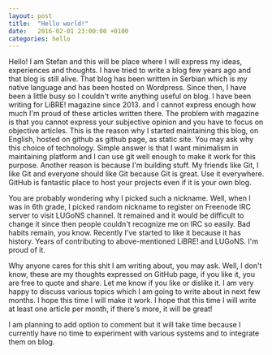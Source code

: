 ```yaml
---
layout: post
title:  "Hello world!"
date:   2016-02-01 23:00:00 +0100
categories: hello
---
```


Hello! I am Stefan and this will be place where I will express my ideas, experiences and thoughts. I have tried to write a blog 
few years ago and that blog is still alive. That blog has been written in Serbian which is my native language and has been hosted 
on Wordpress. Since then, I have been a little busy so I couldn't write anything useful on blog. I have been writing for LiBRE! magazine since 2013. and I cannot express enough how much I'm proud of these articles written there. The problem with magazine is 
that you cannot express your subjective opinion and you have to focus on objective articles. This is the reason why I started maintaining
this blog, on English, hosted on github as github page, as static site. You may ask why this choice of technology. Simple answer is
that I want minimalism in maintaining platform and I can use git well enough to make it work for this purpose. Another reason is 
because I'm building stuff. My friends like Git, I like Git and everyone should like Git because Git is great. Use it everywhere. 
GitHub is fantastic place to host your projects even if it is your own blog.

You are probably wondering why I picked such a nickname. Well, when I was in 6th grade, I picked random nickname to register on Freenode IRC server to visit LUGoNS channel. It remained and it would be difficult to change it since then people couldn't recognize me on IRC so easily. Bad habits remain, you know. Recently I've started to like it because it has history. Years of  contributing to above-mentioned LiBRE! and LUGoNS. I'm proud of it. 

Why anyone cares for this shit I am writing about, you may ask. Well, I don't know, these are my thoughts expressed on GitHub page, if you like it, you are free to quote and share. Let me know if you like or dislike it. I am very happy to discuss various topics which I am going to write about in next few months. I hope this time I will make it work. I hope that this time I will write at least one article per month, if there's more, it will be great! 

I am planning to add option to comment but it will take time because I currently have no time to experiment with various systems and 
to integrate them on blog. 
